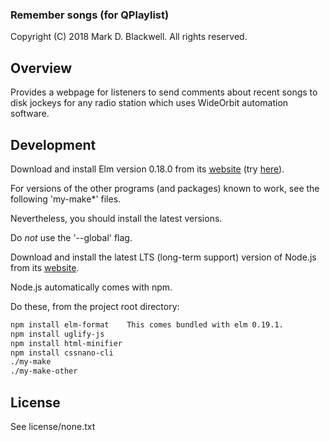 ### Remember songs (for QPlaylist)

Copyright (C) 2018 Mark D. Blackwell.
    All rights reserved.

## Overview

Provides a webpage for listeners
to send comments about recent songs to disk jockeys
for any radio station
which uses WideOrbit automation software.

## Development

Download and install Elm version 0.18.0 from its [website](http://elm-lang.org/) (try [here](http://github.com/elm-lang/elm-platform/releases)).

For versions of the other programs (and packages) known to work, see the following 'my-make*' files.

Nevertheless, you should install the latest versions.

Do *not* use the '--global' flag.

Download and install the latest LTS (long-term support) version of Node.js from its [website](http://nodejs.org/en/).

Node.js automatically comes with npm.

Do these, from the project root directory:

````bash
npm install elm-format    This comes bundled with elm 0.19.1.
npm install uglify-js
npm install html-minifier
npm install cssnano-cli
./my-make
./my-make-other
````

## License

See license/none.txt

